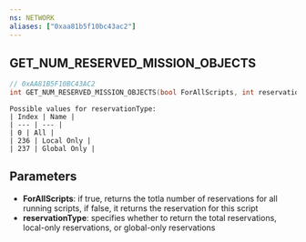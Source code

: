 ```yaml
---
ns: NETWORK
aliases: ["0xaa81b5f10bc43ac2"]
---
```

## GET_NUM_RESERVED_MISSION_OBJECTS

```c
// 0xAA81B5F10BC43AC2
int GET_NUM_RESERVED_MISSION_OBJECTS(bool ForAllScripts, int reservationType);
```

```
Possible values for reservationType:
| Index | Name |
| --- | --- |
| 0 | All |
| 236 | Local Only |
| 237 | Global Only |
```

## Parameters
* **ForAllScripts**: if true, returns the totla number of reservations for all running scripts, if false, it returns the reservation for this script
* **reservationType**: specifies whether to return the total reservations, local-only reservations, or global-only reservations
